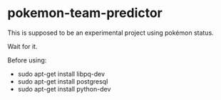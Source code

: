 # pokemon-team-predictor

This is supposed to be an experimental project using pokémon status. 

Wait for it.

Before using: 

- sudo apt-get install libpq-dev
- sudo apt-get install postgresql
- sudo apt-get install python-dev
